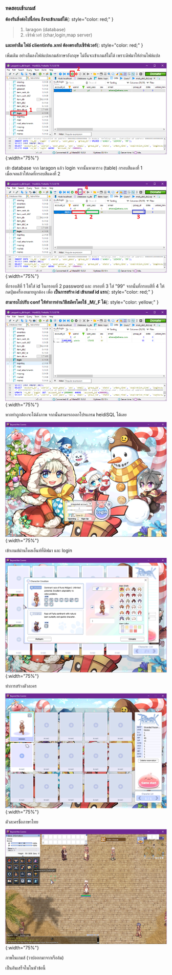 ### ทดสอบเข้าเกมส์

**ต้องรันสิ่งต่อไปนี้ก่อน ถึงจะเข้าเกมส์ได้**{: style="color: red;" }

> 1. laragon (database)
> 2. เซิร์ฟเวอร์ (char,login,map server)

**และอย่าลืม ไฟล์ clientinfo.xml ต้องตรงกับเซิร์ฟเวอร์**{: style="color: red;" }

เพิ่มเติม อย่างลืมลงไฟล์แปลเกมส์ภาษาอังกฤษ ไม่งั้นจะเข้าเกมส์ไม่ได้ เพราะดิฟมาให้อ่านไฟล์แปล


![](../assets/images/img/09/01.PNG){:width="75%"}

เข้า database จาก laragon แล้ว login จากนั้นหาตาราง (table) กรอบสีแดงที่ 1\
เมื่อเจอแล้วให้กดที่กรอบสีแดงที่ 2

![](../assets/images/img/09/02.PNG){:width="75%"}

ที่กรอบสีที่ 1 ให้ใส่ id ในกรอบที่ 2 password และ กรอบที่ 3 ใส่ "99" จากนั้นที่กรอบสีที่ 4 ให้กดปุ่มเครื่องหมายถูกต้อง
เพื่อ **เป็นการสร้าง id เข้าเกมส์ id แรก**{: style="color: red;" }

**สามารถไปปรับ conf ให้ทำการอ่านวิธีสมัครโดยใช้ _M/_F ได้**{: style="color: yellow;" }

![](../assets/images/img/09/03.PNG){:width="75%"}

หากทำถูกต้องจะได้ดังภาพ จากนั้นสามารถออกโปรแกรม heidiSQL ได้เลย

![](../assets/images/img/09/04.PNG){:width="75%"}

เข้าเกมส์ผ่านไคลเอ็นท์ที่ดิฟมา และ login

![](../assets/images/img/09/05.PNG){:width="75%"}

ทำการสร้างตัวละคร

![](../assets/images/img/09/06.PNG){:width="75%"}

ตัวละครชื่อภาษาไทย

![](../assets/images/img/09/07.PNG){:width="75%"}

ภาพในเกมส์ (วาปออกมาจากเรือล้ม)

เป็นอันเสร็จในในหัวข้อนี้